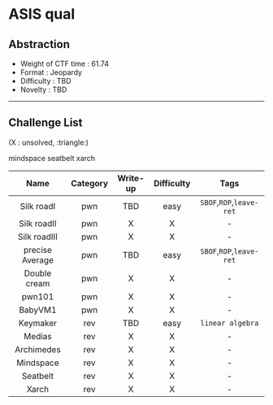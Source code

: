 # ASIS qual

## Abstraction

- Weight of CTF time : 61.74
- Format : Jeopardy
- Difficulty : ​TBD​
- Novelty : TBD



---

## Challenge List

(X : unsolved, :triangle:)

  mindspace  seatbelt  xarch

|      Name       | Category | Write-up | Difficulty |           Tags           |
| :-------------: | :------: | :------: | :--------: | :----------------------: |
|   Silk roadI    |   pwn    |   TBD    |    easy    | `SBOF`,`ROP`,`leave-ret` |
|   Silk roadII   |   pwn    |    X     |     X      |            -             |
|  Silk roadIII   |   pwn    |    X     |     X      |            -             |
| precise Average |   pwn    |   TBD    |    easy    | `SBOF`,`ROP`,`leave-ret` |
|  Double cream   |   pwn    |    X     |     X      |            -             |
|     pwn101      |   pwn    |    X     |     X      |            -             |
|     BabyVM1     |   pwn    |    X     |     X      |            -             |
|    Keymaker     |   rev    |   TBD    |    easy    |     `linear algebra`     |
|     Medias      |   rev    |    X     |     X      |            -             |
|   Archimedes    |   rev    |    X     |     X      |            -             |
|    Mindspace    |   rev    |    X     |     X      |            -             |
|    Seatbelt     |   rev    |    X     |     X      |            -             |
|      Xarch      |   rev    |    X     |     X      |            -             |